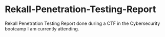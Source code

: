 # Rekall-Penetration-Testing-Report
Rekall Penetration Testing Report done during a CTF in the Cybersecurity bootcamp I am currently attending.
